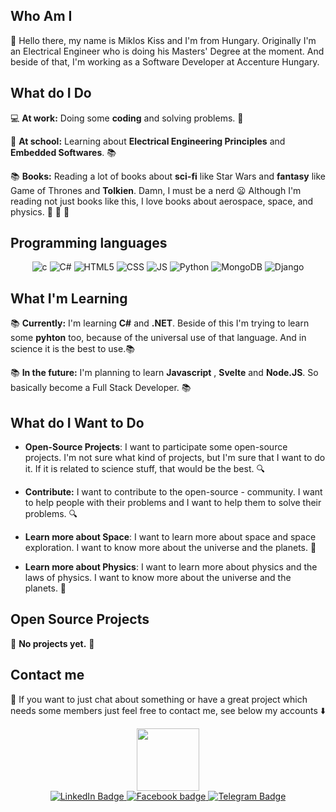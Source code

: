 ## Who Am I
 :wave: 
Hello there, my name is Miklos Kiss and I'm from Hungary. Originally I'm an Electrical Engineer who is doing his Masters' Degree at the moment. And beside of that, I'm working as a Software Developer at Accenture Hungary.

## What do I Do
  :computer: **At work:** Doing some **coding** and solving problems. :wrench: 

  :school_satchel: **At school:** Learning about **Electrical Engineering Principles** and **Embedded Softwares**. :books:

  :books: **Books:** Reading a lot of books about **sci-fi** like Star Wars and **fantasy** like Game of Thrones and **Tolkien**. Damn, I must be a nerd :frowning: Although I'm reading not just books like this, I love books about aerospace, space, and physics. :rocket: :milky_way: :telescope:

## Programming languages
<div align = "center">
  <img src ="https://icongr.am/devicon/c-original.svg?size=64&color=currentColor" alt="c"/>
  <img src="https://icongr.am/devicon/csharp-original.svg?size=64&color=currentColor" alt="C#"/>
  <img src="https://icongr.am/devicon/html5-original.svg?size=64&color=currentColor" alt="HTML5">
  <img src="https://icongr.am/devicon/css3-original.svg?size=64&color=currentColor" alt="CSS">
  <img src="https://icongr.am/devicon/javascript-original.svg?size=64&color=currentColor" alt="JS">
  <img src="https://icongr.am/devicon/python-original.svg?size=64&color=currentColor" alt="Python">
    <img src="https://icongr.am/devicon/mongodb-original.svg?size=64&color=currentColor" alt="MongoDB">
    <img src="https://icongr.am/devicon/django-original.svg?size=64&color=currentColor" alt="Django">
</div>

## What I'm Learning

:books: **Currently:** I'm learning **C#** and **.NET**. Beside of this I'm trying to learn some **pyhton** too, because of the universal use of that language. And in science it is the best to use.:books:

:books: **In the future:** I'm planning to learn **Javascript** , **Svelte** and **Node.JS**. So basically become a Full Stack Developer. :books:

## What do I Want to Do

- **Open-Source Projects**: I want to participate some open-source projects. I'm not sure what kind of projects, but I'm sure that I want to do it. If it is related to science stuff, that would be the best. :mag:

- **Contribute:** I want to contribute to the open-source - community. I want to help people with their problems and I want to help them to solve their problems. :mag:

- **Learn more about Space**: I want to learn more about space and space exploration. I want to know more about the universe and the planets. :milky_way:

- **Learn more about Physics**: I want to learn more about physics and the laws of physics. I want to know more about the universe and the planets. :milky_way:

## Open Source Projects

:red_circle: **No projects yet.** :red_circle:
## Contact me
:email: If you want to just chat about something or have a great project which needs some members just feel free to contact me, see below my accounts :arrow_down:
<div id="gif" align="center">
  <img src="https://media.giphy.com/media/M9gbBd9nbDrOTu1Mqx/giphy.gif" width="100"/>
</div>
<div id="badges" align="center">
  <a href="https://www.linkedin.com/in/miklos-kiss/">
    <img src="https://img.shields.io/badge/LinkedIn-blue?style=for-the-badge&logo=appveyor&logo=linkedin&logoColor=white" alt="LinkedIn Badge"/>
  </a>
  <a href="https://www.facebook.com/mijki">
    <img src="https://img.shields.io/badge/Facebook-blue?style=for-the-badge&logo=facebook&logoColor=white" alt="Facebook badge"/>
  </a>
  <a href="your-twitter-URL">
    <img src="https://img.shields.io/badge/Telegram-blue?style=for-the-badge&logo=telegram&logoColor=white" alt="Telegram Badge"/>
  </a>
</div>
<img src="https://komarev.com/ghpvc/?mijki&style=flat-square&color=blue" alt=""/>

<!--
**mijki/mijki** is a ✨ _special_ ✨ repository because its `README.md` (this file) appears on your GitHub profile.

Here are some ideas to get you started:

- 🔭 I’m currently working on ...
- 🌱 I’m currently learning ...
- 👯 I’m looking to collaborate on ...
- 🤔 I’m looking for help with ...
- 💬 Ask me about ...
- 📫 How to reach me: ...
- 😄 Pronouns: ...
- ⚡ Fun fact: ...
-->

